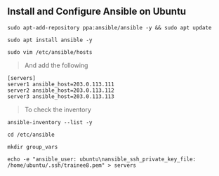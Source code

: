 ## Install and Configure Ansible on Ubuntu
```
sudo apt-add-repository ppa:ansible/ansible -y && sudo apt update
```
```
sudo apt install ansible -y
```
```
sudo vim /etc/ansible/hosts
```
> And add the following
```
[servers]
server1 ansible_host=203.0.113.111
server2 ansible_host=203.0.113.112
server3 ansible_host=203.0.113.113
```

> To check the inventory
```
ansible-inventory --list -y
```

```
cd /etc/ansible
```
``` 
mkdir group_vars
```
```
echo -e "ansible_user: ubuntu\nansible_ssh_private_key_file: /home/ubuntu/.ssh/trainee8.pem" > servers
```
